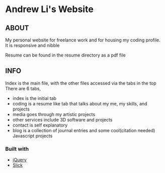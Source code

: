 ﻿# Andrew Li's Website

## ABOUT

My personal website for freelance work and for housing my coding profile. It is responsive and nibble

Resume can be found in the resume directory as a pdf file

## INFO

Index is the main file, with the other files accessed via the tabs in the top
There are 6 tabs,
 * index is the initial tab
 * coding is a resume like tab that talks about my me, my skills, and projects
 * media goes through my artistic projects
 * other services include 3D software and projects
 * contact is self explanatory
 * blog is a collection of journal entries and some cool(citation needed) Javascript projects

### Built with
* [jQuery](https://jquery.com/)
* [Slick](http://kenwheeler.github.io/slick/) 


